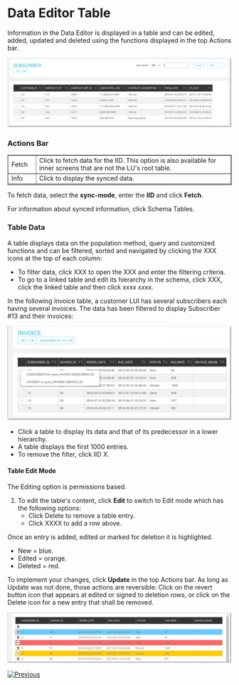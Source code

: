 # Data Editor Table

Information in the Data Editor is displayed in a table and can be edited, added, updated and deleted using the functions displayed in the top Actions bar.  

<img src="images/30_dataeditor_04.png" alt="Table Data Editor" />

### Actions Bar


<table style="border-collapse: collapse; width: 100%; height: 68px;" border="1">
<tbody>
<tr style="height: 17px;">
<td style="width: 12.4762%; height: 17px;">Fetch</td>
<td style="width: 87.5238%; height: 17px;">Click to fetch data for the IID. This option is also available for inner screens that are not the LU's root table.</td>
</tr>
<tr style="height: 17px;">
<td style="width: 12.4762%; height: 17px;">Info</td>
<td style="width: 87.5238%; height: 17px;">Click to display the synced data.&nbsp;</td>
</tr>
<tr style="height: 17px;">
<td style="width: 12.4762%; height: 17px;">Edit</td>
<td style="width: 87.5238%; height: 17px;">Click to switch to Edit mode.</td>
</tr>
<tr style="height: 17px;">
<td style="width: 12.4762%; height: 17px;">IID X</td>
<td style="width: 87.5238%; height: 17px;">Click to reset the LUI.</td>
</tr>
</tbody>  
</table> 


To fetch data, select the **sync-mode**, enter the **IID** and click **Fetch**.

For information about synced information, click Schema Tables. 



### Table Data

A table displays data on the population method, query and customized functions and can be filtered, sorted and navigated by clicking the XXX icons at the top of each column:  

-  To filter data, click XXX to open the XXX and enter the filtering criteria.
-  To go to a linked table and edit its hierarchy in the schema, click XXX, click the linked table and then click xxxx xxxx. 
 
In the following Invoice table, a customer LUI has several subscribers each having several invoices. The data has been filtered to display Subscriber #13 and their invoices:   

  <img src="images/30_dataeditor_05a.png" alt="Table Data Editor" /> 
  
-   Click a table to display its data and that of its predecessor in a lower hierarchy.  
-   A table displays the first 1000 entries.
-   To remove the filter, click IID X.
 
  
    

#### Table Edit Mode 

The Editing option is permissions based.
1.  To edit the table's content, click **Edit** to switch to Edit mode which has the following options:  
    -  Click Delete to remove a table entry.
    -  Click XXXX to add a row above.

Once an entry is added, edited or marked for deletion it is highlighted. 

-  New = blue.
-  Edited = orange.
-  Deleted = red. 


To implement your changes, click **Update** in the top Actions bar.
As long as Update was not done, those actions are reversible: Click on the revert button icon that appears at edited or signed to deletion rows, or click on the Delete icon for a new entry that shall be removed.

 <img src="images/30_dataeditor_06.png" alt="actions colors" />





[![Previous](/articles/images/Previous.png)](05_data_editor_schema_viewer.md)
